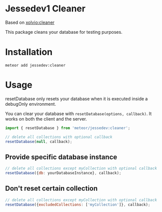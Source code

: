 Jessedev1 Cleaner
===============
Based on [xolvio:cleaner](https://github.com/xolvio/cleaner)

This package cleans your database for testing purposes.

# Installation

```
meteor add jessedev:cleaner
```

# Usage

resetDatabase only resets your database when it is executed inside a debugOnly environment.

You can clear your database with `resetDatabase(options, callback)`. It works on both the client and the server.

```javascript
import { resetDatabase } from 'meteor/jessedev:cleaner';

// delete all collections with optional callback
resetDatabase(null, callback);
```

## Provide specific database instance
```javascript
// delete all collections except myCollection with optional callback
resetDatabase({db: yourDatabaseInstance}, callback);
```

## Don't reset certain collection
```javascript
// delete all collections except myCollection with optional callback
resetDatabase({excludedCollections: ['myCollection']}, callback);
```
